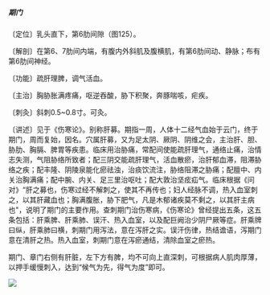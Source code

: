 ##### 期门

〔定位〕乳头直下，第6肋间隙（图125）。

〔解剖〕在第6、7肋间内端，有腹内外斜肌及腹横肌，有第6肋间动、静脉；布有第6肋间神经。

〔功能〕疏肝理脾，调气活血。

〔主治〕胸胁胀满疼痛，呕逆吞酸，胁下积聚，奔豚喘咳，疟疾。

〔刺灸〕斜刺0.5~0.8寸。可灸。

〔讲述〕见于《伤寒论》。别称肝募。期指一周，人体十二经气血始于云门，终于期门，周而复始，因名。穴属肝募，又为足太阴、厥阴、阴维之会，主治肝、胆、胁肋、胸膈、脾胃等疾患。临床用治胁痛，常配间使能疏肝理气，通络止痛，治情志失测，气阻胁络所致者；配三阴交能疏肝理气，活血散瘀，治肝郁血滞，阻滞胁络之疾；配丰隆、阴陵泉能化瘀祛浊，治痰饮流注，胁络阻滞之胁痛；配膻中、内关治胸满痛；配中腕、内关、足三里治呕吐；配大敦治坚痃疝气。临床根据《问对》“肝之募也，伤寒过经不解刺之，使其不再传也；妇人经脉不调，热入血室刺之，以其肝藏血也；胸满腹胀，胁下肥气，凡是木郁诸疾莫不剩之，以其肝主病也"，说明了期门的主要作用。查刺期门治伤寒病，《伤寒论》曾经提出五条，这五条包括：肝乘脾、肝乘肺、误汗、热入血室，以及配巨阙治少阴尸厥等症。肝乘牌曰纵，肝乘肺曰横，刺期门用泻法，意在泻肝之实。误汗伤律，热结谵语，泻期门意在清肝之热。热入血室，刺期门意在泻瘀通结，清除血室之瘀热。

期门、章门右侧有肝脏，左下方有脾，均不可向上直深刺，可根据病人肌肉厚薄，以押手缓慢刺入，达到“候气为先，得气为度”即可。

![](img/图125.jpg)
